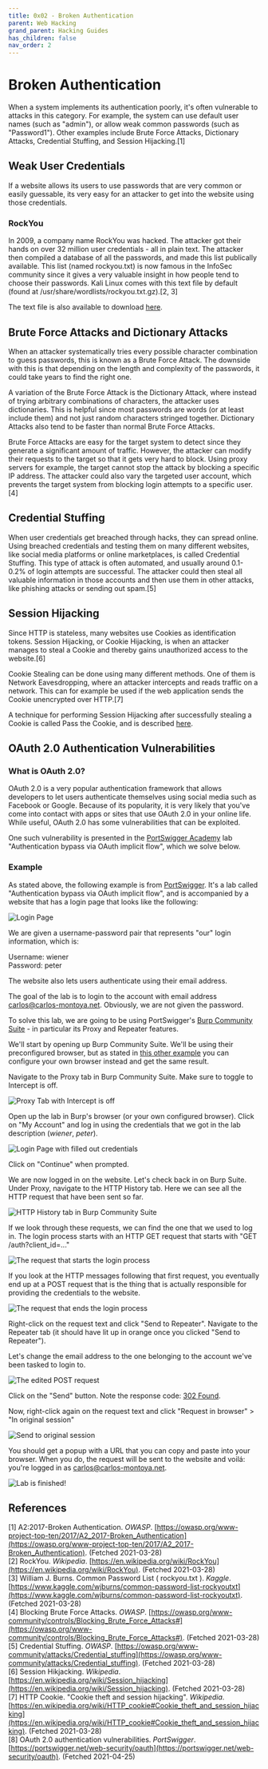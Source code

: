 ```yaml
---
title: 0x02 - Broken Authentication
parent: Web Hacking
grand_parent: Hacking Guides
has_children: false
nav_order: 2
---
```


# Broken Authentication

When a system implements its authentication poorly, it's often vulnerable to attacks in this category. For example, the system can use default user names (such as "admin"), or allow weak common passwords (such as "Password1"). Other examples include Brute Force Attacks, Dictionary Attacks, Credential Stuffing, and Session Hijacking.[1]

## Weak User Credentials
If a website allows its users to use passwords that are very common or easily guessable, its very easy for an attacker to get into the website using those credentials.

### RockYou
In 2009, a company name RockYou was hacked. The attacker got their hands on over 32 million user credentials - all in plain text. The attacker then compiled a database of all the passwords, and made this list publically available. This list (named rockyou.txt) is now famous in the InfoSec community since it gives a very valuable insight in how people tend to choose their passwords. Kali Linux comes with this text file by default (found at /usr/share/wordlists/rockyou.txt.gz).[2, 3]

The text file is also available to download [here](https://github.com/brannondorsey/naive-hashcat/releases/download/data/rockyou.txt).

## Brute Force Attacks and Dictionary Attacks
When an attacker systematically tries every possible character combination to guess passwords, this is known as a Brute Force Attack. The downside with this is that depending on the length and complexity of the passwords, it could take years to find the right one.

A variation of the Brute Force Attack is the Dictionary Attack, where instead of trying arbitrary combinations of characters, the attacker uses dictionaries. This is helpful since most passwords are words (or at least include them) and not just random characters stringed together. Dictionary Attacks also tend to be faster than normal Brute Force Attacks.

Brute Force Attacks are easy for the target system to detect since they generate a significant amount of traffic. However, the attacker can modify their requests to the target so that it gets very hard to block. Using proxy servers for example, the target cannot stop the attack by blocking a specific IP address. The attacker could also vary the targeted user account, which prevents the target system from blocking login attempts to a specific user.[4]

## Credential Stuffing
When user credentials get breached through hacks, they can spread online. Using breached credentials and testing them on many different websites, like social media platforms or online marketplaces, is called Credential Stuffing. This type of attack is often automated, and usually around 0.1-0.2% of login attempts are successful. The attacker could then steal all valuable information in those accounts and then use them in other attacks, like phishing attacks or sending out spam.[5]

## Session Hijacking
Since HTTP is stateless, many websites use Cookies as identification tokens. Session Hijacking, or Cookie Hijacking, is when an attacker manages to steal a Cookie and thereby gains unauthorized access to the website.[6]

Cookie Stealing can be done using many different methods. One of them is Network Eavesdropping, where an attacker intercepts and reads traffic on a network. This can for example be used if the web application sends the Cookie unencrypted over HTTP.[7]

A technique for performing Session Hijacking after successfully stealing a Cookie is called Pass the Cookie, and is described [here](https://embracethered.com/blog/posts/passthecookie/).

## OAuth 2.0 Authentication Vulnerabilities

### What is OAuth 2.0?
OAuth 2.0 is a very popular authentication framework that allows developers to let users authenticate themselves using social media such as Facebook or Google. Because of its popularity, it is very likely that you've come into contact with apps or sites that use OAuth 2.0 in your online life. While useful, OAuth 2.0 has some vulnerabilities that can be exploited.

One such vulnerability is presented in the [PortSwigger Academy](https://portswigger.net/web-security) lab "Authentication bypass via OAuth implicit flow", which we solve below.

### Example
As stated above, the following example is from [PortSwigger](https://portswigger.net/). It's a lab called "Authentication bypass via OAuth implicit flow", and is accompanied by a website that has a login page that looks like the following:

![Login Page](../images/oauth-login.png)

We are given a username-password pair that represents "our" login information, which is:

Username: wiener<br>Password: peter


The website also lets users authenticate using their email address.

The goal of the lab is to login to the account with email address carlos@carlos-montoya.net. Obviously, we are not given the password.

To solve this lab, we are going to be using PortSwigger's [Burp Community Suite](https://portswigger.net/burp/communitydownload) - in particular its Proxy and Repeater features.

We'll start by opening up Burp Community Suite. We'll be using their preconfigured browser, but as stated in [this other example](./xxe.html#example) you can configure your own browser instead and get the same result.

Navigate to the Proxy tab in Burp Community Suite. Make sure to toggle to Intercept is off.

![Proxy Tab with Intercept is off](../images/burpproxy.png)

Open up the lab in Burp's browser (or your own configured browser). Click on "My Account" and log in using the credentials that we got in the lab description (*wiener*, *peter*).

![Login Page with filled out credentials](../images/oauth-login-credentials.png)

Click on "Continue" when prompted.

We are now logged in on the website. Let's check back in on Burp Suite. Under Proxy, navigate to the HTTP History tab. Here we can see all the HTTP request that have been sent so far.

![HTTP History tab in Burp Community Suite](../images/burp-httphistory.png)

If we look through these requests, we can find the one that we used to log in. The login process starts with an HTTP GET request that starts with "GET /auth?client_id=..."

![The request that starts the login process](../images/burp-httphistory-getauth.png)

If you look at the HTTP messages following that first request, you eventually end up at a POST request that is the thing that is actually responsible for providing the credentials to the website.

![The request that ends the login process](../images/burp-httphistory-post.png)

Right-click on the request text and click "Send to Repeater". Navigate to the Repeater tab (it should have lit up in orange once you clicked "Send to Repeater").

Let's change the email address to the one belonging to the account we've been tasked to login to.

![The edited POST request](../images/burp-repeater-edited.png)

Click on the "Send" button. Note the response code: [302 Found](https://en.wikipedia.org/wiki/HTTP_302).

Now, right-click again on the request text and click "Request in browser" > "In original session"

![Send to original session](../images/burp-repeater-requestinbrowser.png)

You should get a popup with a URL that you can copy and paste into your browser. When you do, the request will be sent to the website and voilá: you're logged in as carlos@carlos-montoya.net.

![Lab is finished!](../images/finished-lab.png)

## References
[1] A2:2017-Broken Authentication. *OWASP*. [https://owasp.org/www-project-top-ten/2017/A2_2017-Broken_Authentication](https://owasp.org/www-project-top-ten/2017/A2_2017-Broken_Authentication). (Fetched 2021-03-28)<br>
[2] RockYou. *Wikipedia*. [https://en.wikipedia.org/wiki/RockYou](https://en.wikipedia.org/wiki/RockYou). (Fetched 2021-03-28)<br>
[3] William J. Burns. Common Password List ( rockyou.txt ). *Kaggle*. [https://www.kaggle.com/wjburns/common-password-list-rockyoutxt](https://www.kaggle.com/wjburns/common-password-list-rockyoutxt). (Fetched 2021-03-28)<br>
[4] Blocking Brute Force Attacks. *OWASP*. [https://owasp.org/www-community/controls/Blocking_Brute_Force_Attacks#](https://owasp.org/www-community/controls/Blocking_Brute_Force_Attacks#). (Fetched 2021-03-28)<br>
[5] Credential Stuffing. *OWASP*. [https://owasp.org/www-community/attacks/Credential_stuffing](https://owasp.org/www-community/attacks/Credential_stuffing). (Fetched 2021-03-28)<br>
[6] Session Hikjacking. *Wikipedia*. [https://en.wikipedia.org/wiki/Session_hijacking](https://en.wikipedia.org/wiki/Session_hijacking). (Fetched 2021-03-28)<br>
[7] HTTP Cookie. "Cookie theft and session hijacking". *Wikipedia*. [https://en.wikipedia.org/wiki/HTTP_cookie#Cookie_theft_and_session_hijacking](https://en.wikipedia.org/wiki/HTTP_cookie#Cookie_theft_and_session_hijacking). (Fetched 2021-03-28)<br>
[8] OAuth 2.0 authentication vulnerabilities. *PortSwigger*. [https://portswigger.net/web-security/oauth](https://portswigger.net/web-security/oauth). (Fetched 2021-04-25)<br>